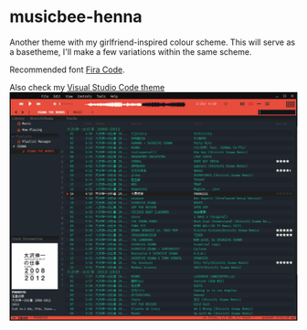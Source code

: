 # musicbee-henna

Another theme with my girlfriend-inspired colour scheme. This will serve as a basetheme, I'll make a few variations within the same scheme.

Recommended font [Fira Code](https://github.com/tonsky/FiraCode).

Also check my [Visual Studio Code theme](https://github.com/httpsterio/vscode-henna)
![screenshot](henna.png) 
